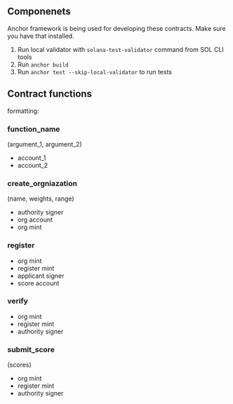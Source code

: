 ## Componenets
Anchor framework is being used for developing these contracts. Make sure you have that installed.

1. Run local validator with `solana-test-validator` command from SOL CLI tools
2. Run `anchor build`
3. Run `anchor test --skip-local-validator` to run tests


## Contract functions

formatting:
### function_name
(argument_1, argument_2)
- account_1
- account_2

### create_orgniazation
(name, weights, range)
- authority signer
- org account
- org mint


### register
- org mint
- register mint
- applicant signer
- score account

### verify
- org mint
- register mint
- authority signer

### submit_score
(scores)
- org mint
- register mint
- authority signer
